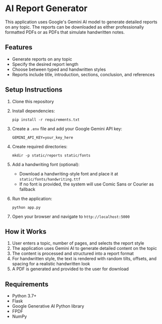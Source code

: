 # AI Report Generator

This application uses Google's Gemini AI model to generate detailed reports on any topic. The reports can be downloaded as either professionally formatted PDFs or as PDFs that simulate handwritten notes.

## Features

- Generate reports on any topic
- Specify the desired report length
- Choose between typed and handwritten styles
- Reports include title, introduction, sections, conclusion, and references

## Setup Instructions

1. Clone this repository
2. Install dependencies:
   ```
   pip install -r requirements.txt
   ```
3. Create a `.env` file and add your Google Gemini API key:
   ```
   GEMINI_API_KEY=your_key_here
   ```
4. Create required directories:
   ```
   mkdir -p static/reports static/fonts
   ```
5. Add a handwriting font (optional):
   - Download a handwriting-style font and place it at `static/fonts/handwriting.ttf`
   - If no font is provided, the system will use Comic Sans or Courier as fallback

6. Run the application:
   ```
   python app.py
   ```
7. Open your browser and navigate to `http://localhost:5000`

## How it Works

1. User enters a topic, number of pages, and selects the report style
2. The application uses Gemini AI to generate detailed content on the topic
3. The content is processed and structured into a report format
4. For handwritten style, the text is rendered with random tilts, offsets, and spacing for a realistic handwritten look
5. A PDF is generated and provided to the user for download

## Requirements

- Python 3.7+
- Flask
- Google Generative AI Python library
- FPDF
- NumPy
